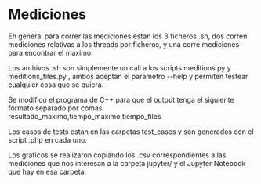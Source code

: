 Mediciones
============

En general para correr las mediciones estan los 3 ficheros .sh, dos corren mediciones relativas
a los threads por ficheros, y una corre mediciones para encontrar el maximo.

Los archivos .sh son simplemente un call a los scripts meditions.py y meditions_files.py , ambos aceptan
el parametro --help y permiten testear cualquier cosa que se quiera.

Se modifico el programa de C++ para que el output tenga el siguiente formato separado por comas:
resultado_maximo,tiempo_maximo,tiempo_files

Los casos de tests estan en las carpetas test_cases y son generados con el script .php en cada uno.

Los graficos se realizaron copiando los .csv correspondientes a las mediciones que nos interesan a
la carpeta jupyter/ y el Jupyter Notebook que hay en esa carpeta.


